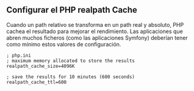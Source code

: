 Configurar el PHP realpath Cache
--------------------------------

Cuando un path relativo se transforma en un path real y absoluto, PHP cachea el resultado para mejorar el rendimiento. Las aplicaciones que abren muchos ficheros (como las aplicaciones Symfony) deberían tener como mínimo estos valores de configuración.

```
; php.ini
; maximum memory allocated to store the results
realpath_cache_size=4096K

; save the results for 10 minutes (600 seconds)
realpath_cache_ttl=600
```
